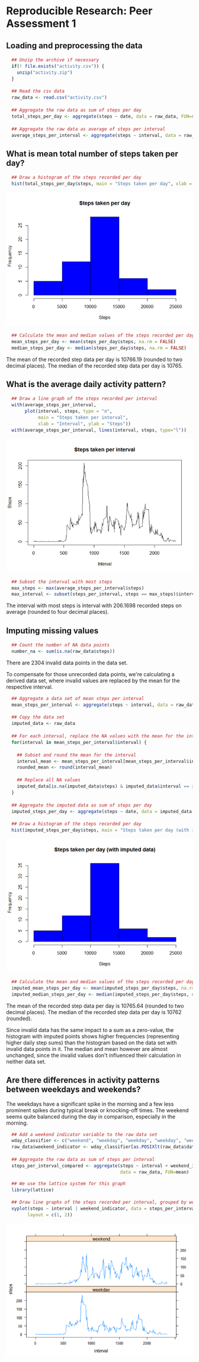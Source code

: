# Reproducible Research: Peer Assessment 1


## Loading and preprocessing the data

```r
  ## Unzip the archive if necessary
  if(! file.exists("activity.csv")) {
    unzip("activity.zip")
  }

  ## Read the csv data
  raw_data <- read.csv("activity.csv")

  ## Aggregate the raw data as sum of steps per day
  total_steps_per_day <- aggregate(steps ~ date, data = raw_data, FUN=sum)

  ## Aggregate the raw data as average of steps per interval
  average_steps_per_interval <- aggregate(steps ~ interval, data = raw_data, FUN=mean)
```


## What is mean total number of steps taken per day?


```r
  ## Draw a histogram of the steps recorded per day
  hist(total_steps_per_day$steps, main = "Steps taken per day", xlab = "Steps", col="blue")
```

![](./PA1_template_files/figure-html/steps_per_day-1.png) 


```r
  ## Calculate the mean and median values of the steps recorded per day
  mean_steps_per_day <- mean(steps_per_day$steps, na.rm = FALSE)
  median_steps_per_day <- median(steps_per_day$steps, na.rm = FALSE)
```

The mean of the recorded step data per day is 10766.19 (rounded to two decimal places). The median of the recorded step data per day is 10765.


## What is the average daily activity pattern?


```r
  ## Draw a line graph of the steps recorded per interval
  with(average_steps_per_interval,
       plot(interval, steps, type = "n",
            main = "Steps taken per interval",
            xlab = "Interval", ylab = "Steps"))
  with(average_steps_per_interval, lines(interval, steps, type="l"))
```

![](./PA1_template_files/figure-html/steps_per_interval-1.png) 


```r
  ## Subset the interval with most steps
  max_steps <- max(average_steps_per_interval$steps)
  max_interval <- subset(steps_per_interval, steps == max_steps)$interval
```

The interval with most steps is interval  with 206.1698 recorded steps on average (rounded to four decimal places).


## Imputing missing values


```r
  ## Count the number of NA data points
  number_na <- sum(is.na(raw_data$steps))
```

There are 2304 invalid data points in the data set.

To compensate for those unrecorded data points, we're calculating a derived data set, where invalid values are replaced by the mean for the respective interval.


```r
  ## Aggregate a data set of mean steps per interval
  mean_steps_per_interval <- aggregate(steps ~ interval, data = raw_data, FUN=mean)

  ## Copy the data set
  imputed_data <- raw_data

  ## For each interval, replace the NA values with the mean for the interval
  for(interval in mean_steps_per_interval$interval) {

    ## Subset and round the mean for the interval
    interval_mean <- mean_steps_per_interval[mean_steps_per_interval$interval == interval, 2]
    rounded_mean <- round(interval_mean)

    ## Replace all NA values
    imputed_data[is.na(imputed_data$steps) & imputed_data$interval == interval, 1] <- rounded_mean
  }

  ## Aggregate the imputed data as sum of steps per day
  imputed_steps_per_day <- aggregate(steps ~ date, data = imputed_data, FUN=sum)

  ## Draw a histogram of the steps recorded per day
  hist(imputed_steps_per_day$steps, main = "Steps taken per day (with imputed data)", xlab = "Steps", col="blue")
```

![](./PA1_template_files/figure-html/imputed_steps_per_day-1.png) 


```r
  ## Calculate the mean and median values of the steps recorded per day
  imputed_mean_steps_per_day <- mean(imputed_steps_per_day$steps, na.rm = FALSE)
  imputed_median_steps_per_day <- median(imputed_steps_per_day$steps, na.rm = FALSE)
```

The mean of the recorded step data per day is 10765.64 (rounded to two decimal places). The median of the recorded step data per day is 10762 (rounded).

Since invalid data has the same impact to a sum as a zero-value, the histogram with imputed points shows higher frequencies (representing higher daily step sums) than the histogram based on the data set with invalid data points in it. The median and mean however are almost unchanged, since the invalid values don't influenced their calculation in neither data set.


## Are there differences in activity patterns between weekdays and weekends?

The weekdays have a significant spike in the morning and a few less prominent spikes during typical break or knocking-off times. The weekend seems quite balanced during the day in comparison, especially in the morning.


```r
  ## Add a weekend indicator variable to the raw data set
  wday_classifier <- c("weekend", "weekday", "weekday", "weekday", "weekday", "weekday", "weekend")
  raw_data$weekend_indicator <- wday_classifier[as.POSIXlt(raw_data$date)$wday + 1]

  ## Aggregate the raw data as sum of steps per interval
  steps_per_interval_compared <- aggregate(steps ~ interval + weekend_indicator,
                                           data = raw_data, FUN=mean)
```


```r
  ## We use the lattice system for this graph
  library(lattice)

  ## Draw line graphs of the steps recorded per interval, grouped by weekend indicator
  xyplot(steps ~ interval | weekend_indicator, data = steps_per_interval_compared, type = "l",
        layout = c(1, 2))
```

![](./PA1_template_files/figure-html/weekend_comparison-1.png) 
